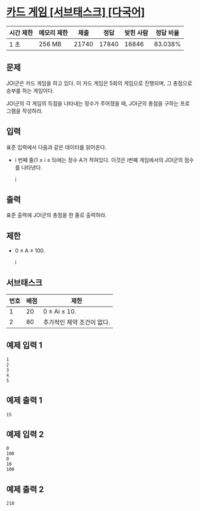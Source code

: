 

# [카드 게임 [서브태스크] [다국어]](https://www.acmicpc.net/problem/5522)

| 시간 제한 | 메모리 제한 | 제출 | 정답 | 맞힌 사람 | 정답 비율 |
| --- | --- | --- | --- | --- | --- |
| 1 초 | 256 MB | 21740 | 17840 | 16846 | 83.038% |

## 문제

JOI군은 카드 게임을 하고 있다. 이 카드 게임은 5회의 게임으로 진행되며, 그 총점으로 승부를 하는 게임이다.

JOI군의 각 게임의 득점을 나타내는 정수가 주어졌을 때, JOI군의 총점을 구하는 프로그램을 작성하라.

## 입력

표준 입력에서 다음과 같은 데이터를 읽어온다.

- i 번째 줄(1 ≤ i ≤ 5)에는 정수 A가 적혀있다. 이것은 i번째 게임에서의 JOI군의 점수를 나타낸다.
    
    i
    

## 출력

표준 출력에 JOI군의 총점을 한 줄로 출력하라.

## 제한

- 0 ≤ A ≤ 100.
    
    i
    

## 서브태스크

| 번호 | 배점 | 제한 |
| --- | --- | --- |
| 1 | 20 | 0 ≤ Ai ≤ 10. |
| 2 | 80 | 추가적인 제약 조건이 없다. |

## 예제 입력 1

```
1
2
3
4
5

```

## 예제 출력 1

```
15

```

## 예제 입력 2

```
0
100
0
10
100

```

## 예제 출력 2

```
210
```
